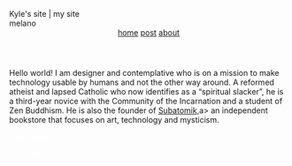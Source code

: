 <!DOCTYPE html>
<html lang="en">
<head>
  <meta charset="UTF-8">
  <meta name="viewport" content="width=device-width, initial-scale=1.0">
Kyle's site | my site
 <link rel="icon" type="image/jpeg" href="images/ko.jpg">
  <link rel="stylesheet" href="main.css">
  <link rel="preconnect" href="https://fonts.googleapis.com">
  <link rel="preconnect" href="https://fonts.gstatic.com" crossorigin>
  <link href="https://fonts.googleapis.com/css2?family=Space+Mono:ital,wght@0,400;0,700;1,400;1,700&display=swap" rel="stylesheet">
</head>
<body>
  
<div class="desktop-1">
  <div class="breadcrumbs"></div>
  <div class="melano">
    melano
  </div>
  <header>
    <a href="index.html">home</a>
    <a href="posts/post.html">post</a>
    <a href="about/about.html">about</a>
  </header>
  <div class="line-1">
  </div>
  <p class="about">
    <span class="about-sub-32"></span><span class="about-sub-26"></span><span></span>
    <p class="about-text">
      Hello world! I am designer and contemplative who is on a mission to make technology usable by humans and not the other way around. A reformed atheist and lapsed Catholic who now identifies as a “spiritual slacker”, he is a third-year novice with the Community of the Incarnation and a student of Zen Buddhism. He is also the founder of <a href="https://subatomik.co">Subatomik,</a>a> an independent bookstore that focuses on art, technology and mysticism. 
    </p>
  
  
  <a href="https://www.x.com" class="xdot-com" id="xdot-com"></a>
  <span class="xdot-com" style="color: white; cursor: pointer;" onclick="window.location.href='https://twitter.com/melqtx';">
     x dot com
  </span>

  <a href="https://www.github.com" class="xdot-com" id="xdot-com"></a>
  <span class="github" style="color: white; cursor: pointer;" onclick="window.location.href='https://github.com/melqtx';">
    gitty hub
  </span>
  
</div>

</body>
</html>
